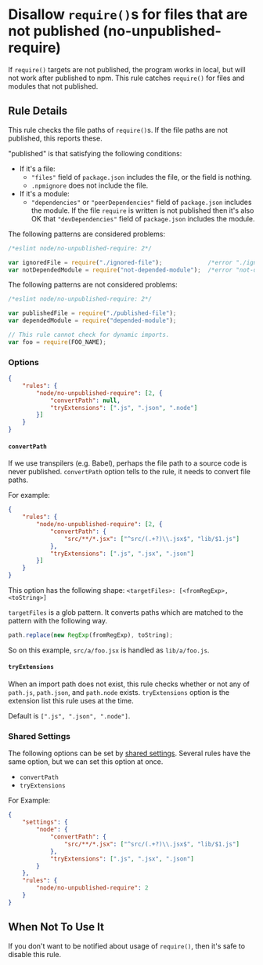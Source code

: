 # Disallow `require()`s for files that are not published (no-unpublished-require)

If `require()` targets are not published, the program works in local, but will not work after published to npm.
This rule catches `require()` for files and modules that not published.

## Rule Details

This rule checks the file paths of `require()`s.
If the file paths are not published, this reports these.

"published" is that satisfying the following conditions:

- If it's a file:
  - `"files"` field of `package.json` includes the file, or the field is nothing.
  - `.npmignore` does not include the file.
- If it's a module:
  - `"dependencies"` or `"peerDependencies"` field of `package.json` includes the module.
    If the file `require` is written is not published then it's also OK that `"devDependencies"` field of `package.json` includes the module.

The following patterns are considered problems:

```js
/*eslint node/no-unpublished-require: 2*/

var ignoredFile = require("./ignored-file");             /*error "./ignored-file" is not published.*/
var notDependedModule = require("not-depended-module");  /*error "not-depended-module" is not published.*/
```

The following patterns are not considered problems:

```js
/*eslint node/no-unpublished-require: 2*/

var publishedFile = require("./published-file");
var dependedModule = require("depended-module");

// This rule cannot check for dynamic imports.
var foo = require(FOO_NAME);
```

### Options

```json
{
    "rules": {
        "node/no-unpublished-require": [2, {
            "convertPath": null,
            "tryExtensions": [".js", ".json", ".node"]
        }]
    }
}
```

#### `convertPath`

If we use transpilers (e.g. Babel), perhaps the file path to a source code is never published.
`convertPath` option tells to the rule, it needs to convert file paths.

For example:

```json
{
    "rules": {
        "node/no-unpublished-require": [2, {
            "convertPath": {
                "src/**/*.jsx": ["^src/(.+?)\\.jsx$", "lib/$1.js"]
            },
            "tryExtensions": [".js", ".jsx", ".json"]
        }]
    }
}
```

This option has the following shape: `<targetFiles>: [<fromRegExp>, <toString>]`

`targetFiles` is a glob pattern.
It converts paths which are matched to the pattern with the following way.

```js
path.replace(new RegExp(fromRegExp), toString);
```

So on this example, `src/a/foo.jsx` is handled as `lib/a/foo.js`.

#### `tryExtensions`

When an import path does not exist, this rule checks whether or not any of `path.js`, `path.json`, and `path.node` exists.
`tryExtensions` option is the extension list this rule uses at the time.

Default is `[".js", ".json", ".node"]`.

### Shared Settings

The following options can be set by [shared settings](http://eslint.org/docs/user-guide/configuring.html#adding-shared-settings).
Several rules have the same option, but we can set this option at once.

- `convertPath`
- `tryExtensions`

For Example:

```json
{
    "settings": {
        "node": {
            "convertPath": {
                "src/**/*.jsx": ["^src/(.+?)\\.jsx$", "lib/$1.js"]
            },
            "tryExtensions": [".js", ".jsx", ".json"]
        }
    },
    "rules": {
        "node/no-unpublished-require": 2
    }
}
```

## When Not To Use It

If you don't want to be notified about usage of `require()`, then it's safe to disable this rule.
